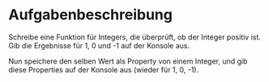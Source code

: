 # Aufgabenbeschreibung

Schreibe eine Funktion für Integers, die überprüft, ob der Integer positiv ist.
Gib die Ergebnisse für 1, 0 und -1 auf der Konsole aus.

Nun speichere den selben Wert als Property von einem Integer, und gib diese Properties auf der Konsole aus (wieder für 1, 0, -1).